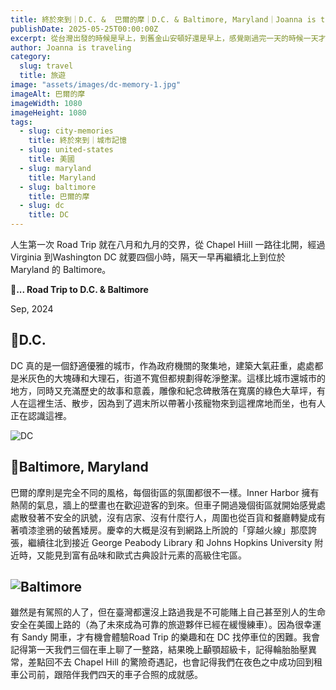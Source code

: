 ```yaml
---
title: 終於來到｜D.C. &  巴爾的摩｜D.C. & Baltimore, Maryland｜Joanna is traveling
publishDate: 2025-05-25T00:00:00Z
excerpt: 從台灣出發的時候是早上，到舊金山安頓好還是早上，感覺剛過完一天的時候一天才正要開始。沿著海邊散步很愜意，陽光下的加州色彩更加鮮豔。
author: Joanna is traveling
category:
  slug: travel
  title: 旅遊
image: "assets/images/dc-memory-1.jpg"
imageAlt: 巴爾的摩
imageWidth: 1080
imageHeight: 1080
tags:
  - slug: city-memories
    title: 終於來到｜城市記憶
  - slug: united-states
    title: 美國
  - slug: maryland
    title: Maryland
  - slug: baltimore
    title: 巴爾的摩
  - slug: dc
    title: DC
---
```

人生第一次 Road Trip 就在八月和九月的交界，從 Chapel Hiill 一路往北開，經過 Virginia 到Washington DC 就要四個小時，隔天一早再繼續北上到位於 Maryland 的 Baltimore。

**🚗... Road Trip to D.C. & Baltimore**

Sep, 2024

## 📍D.C.
DC 真的是一個舒適優雅的城市，作為政府機關的聚集地，建築大氣莊重，處處都是米灰色的大塊磚和大理石，街道不寬但都規劃得乾淨整潔。這樣比城市還城市的地方，同時又充滿歷史的故事和意義，雕像和紀念碑散落在寬廣的綠色大草坪，有人在這裡生活、散步，因為到了週末所以帶著小孩寵物來到這裡席地而坐，也有人正在認識這裡。

![DC](/images/us-dc-baltimore-city-memories/dc-memory-2.jpg)

## 📍Baltimore, Maryland
巴爾的摩則是完全不同的風格，每個街區的氛圍都很不一樣。Inner Harbor 擁有熱鬧的氣息，牆上的壁畫也在歡迎遊客的到來。但車子開過幾個街區就開始感覺處處散發著不安全的訊號，沒有店家、沒有什麼行人，周圍也從百貨和餐廳轉變成有著噴漆塗鴉的破舊矮房。慶幸的大概是沒有到網路上所說的「穿越火線」那麼誇張，繼續往北到接近 George Peabody Library 和 Johns Hopkins University 附近時，又能見到富有品味和歐式古典設計元素的高級住宅區。

![Baltimore](/images/us-dc-baltimore-city-memories/baltimore-memory.jpg)
-

雖然是有駕照的人了，但在臺灣都還沒上路過我是不可能賭上自己甚至別人的生命安全在美國上路的（為了未來成為可靠的旅遊夥伴已經在緩慢練車）。因為很幸運有 Sandy 開車，才有機會體驗Road Trip 的樂趣和在 DC 找停車位的困難。我會記得第一天我們三個在車上聊了一整路，結果晚上顳顎超級卡，記得輪胎胎壓異常，差點回不去 Chapel Hill 的驚險奇遇記，也會記得我們在夜色之中成功回到租車公司前，跟陪伴我們四天的車子合照的成就感。